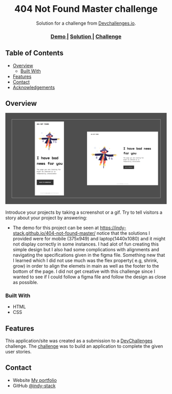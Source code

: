 <!-- Please update value in the {}  -->

<h1 align="center">404 Not Found Master challenge</h1>

<div align="center">
   Solution for a challenge from  <a href="http://devchallenges.io" target="_blank">Devchallenges.io</a>.
</div>

<div align="center">
  <h3>
    <a href="https://indy-stack.github.io/404-not-found-master/">
      Demo
    </a>
    <span> | </span>
    <a href="https://devchallenges.io/solutions/EnWjf3MXfEZtnpEx4y3C">
      Solution
    </a>
    <span> | </span>
    <a href="https://devchallenges.io/challenges/wBunSb7FPrIepJZAg0sY">
      Challenge
    </a>
  </h3>
</div>

<!-- TABLE OF CONTENTS -->

## Table of Contents

- [Overview](#overview)
  - [Built With](#built-with)
- [Features](#features)
- [Contact](#contact)
- [Acknowledgements](#acknowledgements)

<!-- OVERVIEW -->

## Overview

![screenshot](https://github.com/indy-stack/404-not-found-master/blob/main/my-answer.png)

Introduce your projects by taking a screenshot or a gif. Try to tell visitors a story about your project by answering:

- The demo for this project can be seen at https://indy-stack.github.io/404-not-found-master/
notice that the solutions I provided were for mobile (375x949) and laptop(1440x1080) and it might not display correctly
in some instances. I had alot of fun creating this simple design but I also had some complications with alignments and
navigating the specifications given in the figma file. Something new that I learned which I did not use much was the flex
property( e.g, shrink, grow) in order to align the elemets in main as well as the footer to the bottom of the page. I did not get
creative with this challenge since I wanted to see if I could follow a figma file and follow the design as close as possible.


### Built With
- HTML
- CSS

## Features


This application/site was created as a submission to a [DevChallenges](https://devchallenges.io/challenges) challenge. The [challenge](https://devchallenges.io/challenges/wBunSb7FPrIepJZAg0sY) was to build an application to complete the given user stories.


## Contact

- Website [My portfolio](https://indy-stack.github.io/Personal-Portfolio/)
- GitHub [@indy-stack](https://github.com/indy-stack)

